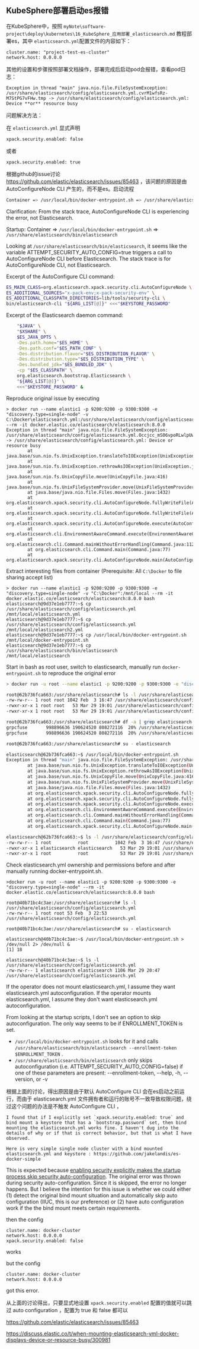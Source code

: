 ## KubeSphere部署启动es报错

在KubeSphere中，按照 `myNote\software-project\deploy\kubernetes\16_KubeSphere_应用部署_elasticsearch.md`  教程部署es，其中 `elasticsearch.yml`配置文件的内容如下：

```properties
cluster.name: "project-test-es-cluster"
network.host: 0.0.0.0
```

其他的设置和步骤按照部署文档操作，部署完成后启动pod会报错，查看pod日志：

```
Exception in thread "main" java.nio.file.FileSystemException: /usr/share/elasticsearch/config/elasticsearch.yml.cvrM1wfsRz-M7StPG7vFHw.tmp -> /usr/share/elasticsearch/config/elasticsearch.yml: Device **or** resource busy
```

问题解决方法：

在 `elasticsearch.yml` 显式声明

```properties
xpack.security.enabled: false
```

或者

```properties
xpack.security.enabled: true
```





根据github的issue讨论 https://github.com/elastic/elasticsearch/issues/85463 ，该问题的原因是由 AutoConfigureNode CLI 产生的，而不是es。启动流程

```bash
Container => /usr/local/bin/docker-entrypoint.sh => /usr/share/elasticsearch/bin/elasticsearch
```



Clarification: From the stack trace, AutoConfigureNode CLI is experiencing the error, not Elasticsearch.

Startup: Container => `/usr/local/bin/docker-entrypoint.sh` => `/usr/share/elasticsearch/bin/elasticsearch`

Looking at `/usr/share/elasticsearch/bin/elasticsearch`, it seems like the variable ATTEMPT_SECURITY_AUTO_CONFIG=true triggers a call to AutoConfigureNode CLI before Elasticsearch. The stack trace is for AutoConfigureNode CLI, not Elasticsearch.

Excerpt of the AutoConfigure CLI command:

```bash
ES_MAIN_CLASS=org.elasticsearch.xpack.security.cli.AutoConfigureNode \
ES_ADDITIONAL_SOURCES="x-pack-env;x-pack-security-env" \
ES_ADDITIONAL_CLASSPATH_DIRECTORIES=lib/tools/security-cli \
bin/elasticsearch-cli "${ARG_LIST[@]}" <<<"$KEYSTORE_PASSWORD"
```

Excerpt of the Elasticsearch daemon command:

```bash
    "$JAVA" \
    "$XSHARE" \
    $ES_JAVA_OPTS \
    -Des.path.home="$ES_HOME" \
    -Des.path.conf="$ES_PATH_CONF" \
    -Des.distribution.flavor="$ES_DISTRIBUTION_FLAVOR" \
    -Des.distribution.type="$ES_DISTRIBUTION_TYPE" \
    -Des.bundled_jdk="$ES_BUNDLED_JDK" \
    -cp "$ES_CLASSPATH" \
    org.elasticsearch.bootstrap.Elasticsearch \
    "${ARG_LIST[@]}" \
    <<<"$KEYSTORE_PASSWORD" &
```



Reproduce original issue by executing

```
> docker run --name elastic1 -p 9200:9200 -p 9300:9300 -e "discovery.type=single-node" -v C:\Docker\elasticsearch.yml:/usr/share/elasticsearch/config/elasticsearch.yml --rm -it docker.elastic.co/elasticsearch/elasticsearch:8.0.0 
Exception in thread "main" java.nio.file.FileSystemException: /usr/share/elasticsearch/config/elasticsearch.yml.Occjcc_mS06vpoRLwlpUwA.tmp -> /usr/share/elasticsearch/config/elasticsearch.yml: Device or resource busy
        at java.base/sun.nio.fs.UnixException.translateToIOException(UnixException.java:100)
        at java.base/sun.nio.fs.UnixException.rethrowAsIOException(UnixException.java:106)
        at java.base/sun.nio.fs.UnixCopyFile.move(UnixCopyFile.java:416)
        at java.base/sun.nio.fs.UnixFileSystemProvider.move(UnixFileSystemProvider.java:267)
        at java.base/java.nio.file.Files.move(Files.java:1432)
        at org.elasticsearch.xpack.security.cli.AutoConfigureNode.fullyWriteFile(AutoConfigureNode.java:1136)
        at org.elasticsearch.xpack.security.cli.AutoConfigureNode.fullyWriteFile(AutoConfigureNode.java:1148)
        at org.elasticsearch.xpack.security.cli.AutoConfigureNode.execute(AutoConfigureNode.java:687)
        at org.elasticsearch.cli.EnvironmentAwareCommand.execute(EnvironmentAwareCommand.java:77)
        at org.elasticsearch.cli.Command.mainWithoutErrorHandling(Command.java:112)
        at org.elasticsearch.cli.Command.main(Command.java:77)
        at org.elasticsearch.xpack.security.cli.AutoConfigureNode.main(AutoConfigureNode.java:157)
```

Extract interesting files from container (Prerequisite: All `C:\Docker` to file sharing accept list)

```
> docker run --name elastic1 -p 9200:9200 -p 9300:9300 -e "discovery.type=single-node" -v "C:\Docker":/mnt/local --rm -it docker.elastic.co/elasticsearch/elasticsearch:8.0.0 bash
elasticsearch@9d37e1eb7777:~$ cp /usr/share/elasticsearch/config/elasticsearch.yml /mnt/local/elasticsearch.yml
elasticsearch@9d37e1eb7777:~$ cp /usr/share/elasticsearch/config/elasticsearch.yml /mnt/local/elasticsearch2.yml
elasticsearch@9d37e1eb7777:~$ cp /usr/local/bin/docker-entrypoint.sh               /mnt/local/docker-entrypoint.sh
elasticsearch@9d37e1eb7777:~$ cp /usr/share/elasticsearch/bin/elasticsearch        /mnt/local/elasticsearch
```

Start in bash as root user, switch to elasticsearch, manually run `docker-entrypoint.sh` to reproduce the original error

```bash
> docker run -u root --name elastic1 -p 9200:9200 -p 9300:9300 -e "discovery.type=single-node" -v C:\Docker\elasticsearch.yml:/usr/share/elasticsearch/config/elasticsearch.yml -v C:\Docker\elasticsearch2.yml:/usr/share/elasticsearch/config/elasticsearch2.yml --rm -it docker.elastic.co/elasticsearch/elasticsearch:8.0.0 bash

root@62b736fca663:/usr/share/elasticsearch# ls -l /usr/share/elasticsearch/config/elasticsearch*.yml
-rw-rw-r-- 1 root root 1042 Feb  3 16:47 /usr/share/elasticsearch/config/elasticsearch-plugins.example.yml
-rwxr-xr-x 1 root root   53 Mar 29 19:01 /usr/share/elasticsearch/config/elasticsearch.yml
-rwxr-xr-x 1 root root   53 Mar 29 19:01 /usr/share/elasticsearch/config/elasticsearch2.yml

root@62b736fca663:/usr/share/elasticsearch# df -a | grep elasticsearch
grpcfuse       998896636 190624520 808272116  20% /usr/share/elasticsearch/config/elasticsearch.yml
grpcfuse       998896636 190624520 808272116  20% /usr/share/elasticsearch/config/elasticsearch2.yml

root@62b736fca663:/usr/share/elasticsearch# su - elasticsearch

elasticsearch@62b736fca663:~$ /usr/local/bin/docker-entrypoint.sh
Exception in thread "main" java.nio.file.FileSystemException: /usr/share/elasticsearch/config/elasticsearch.yml.JrtBhUSPQ4eNKgiJ3atKQQ.tmp -> /usr/share/elasticsearch/config/elasticsearch.yml: Device or resource busy
        at java.base/sun.nio.fs.UnixException.translateToIOException(UnixException.java:100)
        at java.base/sun.nio.fs.UnixException.rethrowAsIOException(UnixException.java:106)
        at java.base/sun.nio.fs.UnixCopyFile.move(UnixCopyFile.java:416)
        at java.base/sun.nio.fs.UnixFileSystemProvider.move(UnixFileSystemProvider.java:267)
        at java.base/java.nio.file.Files.move(Files.java:1432)
        at org.elasticsearch.xpack.security.cli.AutoConfigureNode.fullyWriteFile(AutoConfigureNode.java:1136)
        at org.elasticsearch.xpack.security.cli.AutoConfigureNode.fullyWriteFile(AutoConfigureNode.java:1148)
        at org.elasticsearch.xpack.security.cli.AutoConfigureNode.execute(AutoConfigureNode.java:687)
        at org.elasticsearch.cli.EnvironmentAwareCommand.execute(EnvironmentAwareCommand.java:77)
        at org.elasticsearch.cli.Command.mainWithoutErrorHandling(Command.java:112)
        at org.elasticsearch.cli.Command.main(Command.java:77)
        at org.elasticsearch.xpack.security.cli.AutoConfigureNode.main(AutoConfigureNode.java:157)

elasticsearch@62b736fca663:~$ ls -l /usr/share/elasticsearch/config/elasticsearch*.yml
-rw-rw-r-- 1 root          root          1042 Feb  3 16:47 /usr/share/elasticsearch/config/elasticsearch-plugins.example.yml
-rwxr-xr-x 1 elasticsearch elasticsearch   53 Mar 29 19:01 /usr/share/elasticsearch/config/elasticsearch.yml
-rwxr-xr-x 1 root          root            53 Mar 29 19:01 /usr/share/elasticsearch/config/elasticsearch2.yml
```



Check elasticsearch.yml ownership and permissions before and after manually running docker-entrypoint.sh.

```
>docker run -u root --name elastic1 -p 9200:9200 -p 9300:9300 -e "discovery.type=single-node" --rm -it docker.elastic.co/elasticsearch/elasticsearch:8.0.0 bash

root@40b71bc4c3ae:/usr/share/elasticsearch# ls -l /usr/share/elasticsearch/config/elasticsearch.yml
-rw-rw-r-- 1 root root 53 Feb  3 22:53 /usr/share/elasticsearch/config/elasticsearch.yml

root@40b71bc4c3ae:/usr/share/elasticsearch# su - elasticsearch

elasticsearch@40b71bc4c3ae:~$ /usr/local/bin/docker-entrypoint.sh > /dev/null 2> /dev/null &
[1] 18

elasticsearch@40b71bc4c3ae:~$ ls -l /usr/share/elasticsearch/config/elasticsearch.yml
-rw-rw-r-- 1 elasticsearch elasticsearch 1106 Mar 29 20:47 /usr/share/elasticsearch/config/elasticsearch.yml
```



If the operator does not mount elasticsearch.yml, I assume they want elasticsearch.yml autoconfiguration.
If the operator mounts elasticsearch.yml, I assume they don't want elasticsearch.yml autoconfiguration.

From looking at the startup scripts, I don't see an option to skip autoconfiguration. The only way seems to be if ENROLLMENT_TOKEN is set.

- `/usr/local/bin/docker-entrypoint.sh` looks for it and calls `/usr/share/elasticsearch/bin/elasticsearch --enrollment-token $ENROLLMENT_TOKEN` .
- `/usr/share/elasticsearch/bin/elasticsearch` only skips autoconfiguration (i.e. ATTEMPT_SECURITY_AUTO_CONFIG=false) if one of these parameters are present: --enrollment-token, --help, -h, --version, or -v



根据上面的讨论，得出原因是由于默认 AutoConfigure CLI  会在es启动之前运行，而由于 elasticsearch.yml 文件拥有者和运行的账号不一致导致权限问题，绕过这个问题的办法是不触发 AutoConfigure CLI ，



```
I found that if I explicitly set `xpack.security.enabled: true` and bind mount a keystore that has a `bootstrap.password` set, then bind mounting the elasticsearch.yml works fine. I haven't dug into the details of why or if that is correct behavior, but that is what I have observed.

Here is very simple single node cluster with a bind mounted elasticsearch.yml and keystore : https://github.com/jakelandis/es-docker-simple
```



This is expected because [enabling security explicitly makes the startup process skip security auto-configuration](https://github.com/elastic/elasticsearch/blob/06226397fb95c1e72693008ebf929a7066e22c64/x-pack/plugin/security/cli/src/main/java/org/elasticsearch/xpack/security/cli/AutoConfigureNode.java#L215-L217). The original error was thrown during security auto-configuration. Since it is skipped, the error no longer happens. But I believe the intention for this issue is whether we could either (1) detect the original bind mount situation and automatically skip auto configuration (IIUC, this is our preference) or (2) have auto configuration work if the the bind mount meets certain requirements.



then the config

```
cluster.name: docker-cluster
network.host: 0.0.0.0
xpack.security.enabled: false
```

works

but the config

```
cluster.name: docker-cluster
network.host: 0.0.0.0
```

got this error.







从上面的讨论得出，只要显式地设置  `xpack.security.enabled` 配置的值就可以跳过 auto configuration ，配置为 true 和 false 都可以



https://github.com/elastic/elasticsearch/issues/85463

https://discuss.elastic.co/t/when-mounting-elasticsearch-yml-docker-displays-device-or-resource-busy/300981